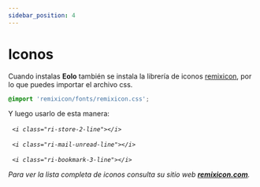 ```yaml
---
sidebar_position: 4
---
```


# Iconos

Cuando instalas **Eolo** también se instala la librería de iconos [remixicon](https://remixicon.com/), 
por lo que puedes importar el archivo css.

```css
@import 'remixicon/fonts/remixicon.css';
```

Y luego usarlo de esta manera:

<i className="ri-store-2-line ri-2x"/> &nbsp;&nbsp;`<i class="ri-store-2-line"></i>`

<i className="ri-mail-unread-line ri-2x" /> &nbsp;&nbsp;`<i class="ri-mail-unread-line"></i>`

<i className="ri-bookmark-3-line ri-2x" /> &nbsp;&nbsp;`<i class="ri-bookmark-3-line"></i>`

Para ver la lista completa de iconos consulta su sitio web **[remixicon.com](https://remixicon.com/)**.